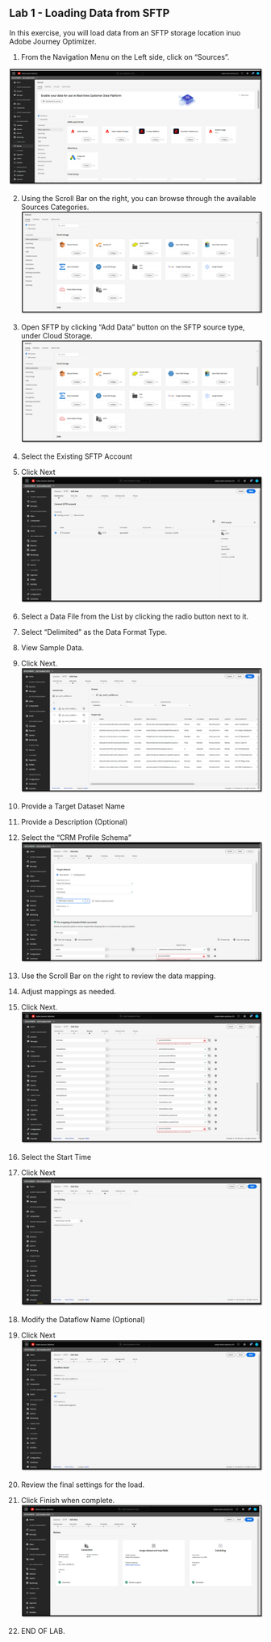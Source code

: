 ## Lab 1 - Loading Data from SFTP

In this exercise, you will load data from an SFTP storage location inuo Adobe Journey Optimizer.

1.  From the Navigation Menu on the Left side, click on “Sources”.

![SFTP](https://github.com/adobe-dss-aep/ajo-handson-labs/blob/d7726cb25b70b68fc46ef113a5bc5c970917b4fa/0.%20Images/Lab_SFTP_1.png)

2.  Using the Scroll Bar on the right, you can browse through the available Sources Categories.
![SFTP](https://github.com/adobe-dss-aep/ajo-handson-labs/blob/d7726cb25b70b68fc46ef113a5bc5c970917b4fa/0.%20Images/Lab_SFTP_2.png)
3.  Open SFTP by clicking “Add Data” button on the SFTP source type, under Cloud Storage.
![SFTP](https://github.com/adobe-dss-aep/ajo-handson-labs/blob/d7726cb25b70b68fc46ef113a5bc5c970917b4fa/0.%20Images/Lab_SFTP_3.png)
4.  Select the Existing SFTP Account 
5.  Click Next
![SFTP](https://github.com/adobe-dss-aep/ajo-handson-labs/blob/d7726cb25b70b68fc46ef113a5bc5c970917b4fa/0.%20Images/Lab_SFTP_4.png)

6.  Select a Data File from the List by clicking the radio button next to it.
7.  Select “Delimited” as the Data Format Type.
8.  View Sample Data.
9.  Click Next.
![SFTP](https://github.com/adobe-dss-aep/ajo-handson-labs/blob/d7726cb25b70b68fc46ef113a5bc5c970917b4fa/0.%20Images/Lab_SFTP_5.png)

10.  Provide a Target Dataset Name
11.  Provide a Description (Optional)
12.  Select the “CRM Profile Schema”
![SFTP](https://github.com/adobe-dss-aep/ajo-handson-labs/blob/d7726cb25b70b68fc46ef113a5bc5c970917b4fa/0.%20Images/Lab_SFTP_6.png)

13.  Use the Scroll Bar on the right to review the data mapping.
14.  Adjust mappings as needed.
15.  Click Next.
![SFTP](https://github.com/adobe-dss-aep/ajo-handson-labs/blob/d7726cb25b70b68fc46ef113a5bc5c970917b4fa/0.%20Images/Lab_SFTP_7.png)

16.  Select the Start Time
17.  Click Next
![SFTP](https://github.com/adobe-dss-aep/ajo-handson-labs/blob/d7726cb25b70b68fc46ef113a5bc5c970917b4fa/0.%20Images/Lab_SFTP_8.png)

18.  Modify the Dataflow Name (Optional)
19.  Click Next
![SFTP](https://github.com/adobe-dss-aep/ajo-handson-labs/blob/d7726cb25b70b68fc46ef113a5bc5c970917b4fa/0.%20Images/Lab_SFTP_9.png)

20.  Review the final settings for the load.
21.  Click Finish when complete.
![SFTP](https://github.com/adobe-dss-aep/ajo-handson-labs/blob/d7726cb25b70b68fc46ef113a5bc5c970917b4fa/0.%20Images/Lab_SFTP_10.png)

22.  END OF LAB.
